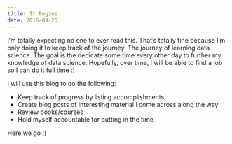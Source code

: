 ```yaml
---
title: It Begins
date: 2016-09-25
---
```


I’m totally expecting no one to ever read this. That’s totally fine because I’m only doing it to keep track of the journey. The journey of learning data science. The goal is the dedicate some time every other day to further my knowledge of data science. Hopefully, over time, I will be able to find a job so I can do it full time :) 

I will use this blog to do the following:

* Keep track of progress by listing accomplishments 
* Create blog posts of interesting material I come across along the way
* Review books/courses
* Hold myself accountable for putting in the time

Here we go :) 